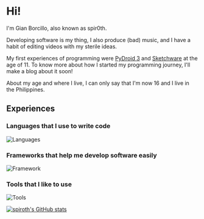 # Hi!
I'm Gian Borcillo, also known as spir0th.

Developing software is my thing, I also produce (bad) music, and I have a habit of editing videos with my sterile ideas.

My first experiences of programming were [PyDroid 3](https://play.google.com/store/apps/details?id=ru.iiec.pydroid3) and [Sketchware](https://play.google.com/store/apps/details?id=com.besome.sketch) at the age of 11. To know more about how I started my programming journey, I'll make a blog about it soon!

About my age and where I live, I can only say that I'm now 16 and I live in the Philippines.

## Experiences
### Languages that I use to write code
![Languages](https://skillicons.dev/icons?i=bash,c,cpp,cs,css,html,java,js,kotlin,md,powershell,py,sass)

### Frameworks that help me develop software easily
![Framework](https://skillicons.dev/icons?i=dotnet,electron,firebase,flutter,godot,gtk,qt,react,supabase,tauri)

### Tools that I like to use
![Tools](https://skillicons.dev/icons?i=androidstudio,cmake,git,gradle,idea,visualstudio,vscode)

[![spiroth's GitHub stats](https://github-readme-stats.vercel.app/api?username=spiroth&show_icons=true&theme=transparent)](https://github.com/spiroth)

<!--START_SECTION:waka-->
<!--END_SECTION:waka-->